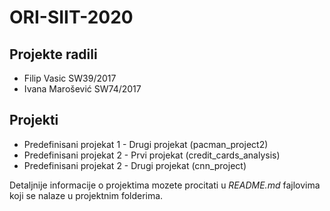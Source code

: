 # ORI-SIIT-2020

## Projekte radili 
* Filip Vasic SW39/2017
* Ivana Marošević SW74/2017

## Projekti
* Predefinisani projekat 1 - Drugi projekat (pacman_project2)
* Predefinisani projekat 2 - Prvi projekat (credit_cards_analysis)
* Predefinisani projekat 2 - Drugi projekat (cnn_project)

Detaljnije informacije o projektima mozete procitati u *README.md* fajlovima koji se nalaze u projektnim folderima.
